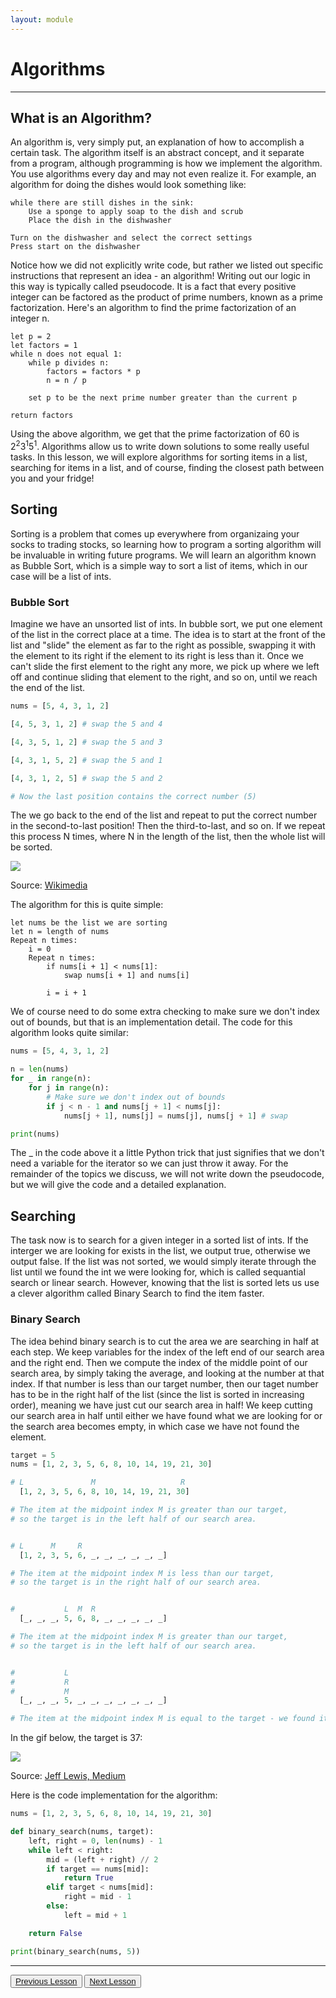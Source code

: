 ```yaml
---
layout: module
---
```


# Algorithms

---

## What is an Algorithm?

An algorithm is, very simply put, an explanation of how to accomplish a certain task. The algorithm itself is an abstract concept, and it separate from a program, although programming is how we implement the algorithm. You use algorithms every day and may not even realize it. For example, an algorithm for doing the dishes would look something like:

```
while there are still dishes in the sink:
    Use a sponge to apply soap to the dish and scrub
    Place the dish in the dishwasher

Turn on the dishwasher and select the correct settings
Press start on the dishwasher
```

Notice how we did not explicitly write code, but rather we listed out specific instructions that represent an idea - an algorithm! Writing out our logic in this way is typically called pseudocode. It is a fact that every positive integer can be factored as the product of prime numbers, known as a prime factorization. Here's an algorithm to find the prime factorization of an integer n.

```
let p = 2
let factors = 1
while n does not equal 1:
    while p divides n:
        factors = factors * p
        n = n / p

    set p to be the next prime number greater than the current p

return factors
```

Using the above algorithm, we get that the prime factorization of 60 is $2^{2}3^{1}5^{1}$. Algorithms allow us to write down solutions to some really useful tasks. In this lesson, we will explore algorithms for sorting items in a list, searching for items in a list, and of course, finding the closest path between you and your fridge!

## Sorting

Sorting is a problem that comes up everywhere from organizaing your socks to trading stocks, so learning how to program a sorting algorithm will be invaluable in writing future programs. We will learn an algorithm known as Bubble Sort, which is a simple way to sort a list of items, which in our case will be a list of ints.

### Bubble Sort

Imagine we have an unsorted list of ints. In bubble sort, we put one element of the list in the correct place at a time. The idea is to start at the front of the list and "slide" the element as far to the right as possible, swapping it with the element to its right if the element to its right is less than it. Once we can't slide the first element to the right any more, we pick up where we left off and continue sliding that element to the right, and so on, until we reach the end of the list.

```py
nums = [5, 4, 3, 1, 2]

[4, 5, 3, 1, 2] # swap the 5 and 4

[4, 3, 5, 1, 2] # swap the 5 and 3

[4, 3, 1, 5, 2] # swap the 5 and 1

[4, 3, 1, 2, 5] # swap the 5 and 2

# Now the last position contains the correct number (5)
```

The we go back to the end of the list and repeat to put the correct number in the second-to-last position! Then the third-to-last, and so on. If we repeat this process N times, where N in the length of the list, then the whole list will be sorted.

<div class="lesson-img">
    <img src="{{site.baseurl}}/imgs/lesson_imgs/algorithms/bubble_sort.gif">
    <p class="text-center">Source: <a href="https://commons.wikimedia.org/wiki/Category:Bubble_sort#/media/File:Bubble_sort_with_flag.gif">Wikimedia</a></p>
</div>

The algorithm for this is quite simple:

```
let nums be the list we are sorting
let n = length of nums
Repeat n times:
    i = 0
    Repeat n times:
        if nums[i + 1] < nums[1]:
            swap nums[i + 1] and nums[i]

        i = i + 1
```

We of course need to do some extra checking to make sure we don't index out of bounds, but that is an implementation detail. The code for this algorithm looks quite similar:

```py
nums = [5, 4, 3, 1, 2]

n = len(nums)
for _ in range(n):
    for j in range(n):
        # Make sure we don't index out of bounds
        if j < n - 1 and nums[j + 1] < nums[j]:
            nums[j + 1], nums[j] = nums[j], nums[j + 1] # swap

print(nums)
```

The _ in the code above it a little Python trick that just signifies that we don't need a variable for the iterator so we can just throw it away. For the remainder of the topics we discuss, we will not write down the pseudocode, but we will give the code and a detailed explanation.


## Searching

The task now is to search for a given integer in a sorted list of ints. If the interger we are looking for exists in the list, we output true, otherwise we output false. If the list was not sorted, we would simply iterate through the list until we found the int we were looking for, which is called sequantial search or linear search. However, knowing that the list is sorted lets us use a clever algorithm called Binary Search to find the item faster.

### Binary Search

The idea behind binary search is to cut the area we are searching in half at each step. We keep variables for the index of the left end of our search area and the right end. Then we compute the index of the middle point of our search area, by simply taking the average, and looking at the number at that index. If that number is less than our target number, then our taget number has to be in the right half of the list (since the list is sorted in increasing order), meaning we have just cut our search area in half! We keep cutting our search area in half until either we have found what we are looking for or the search area becomes empty, in which case we have not found the element.

```py
target = 5
nums = [1, 2, 3, 5, 6, 8, 10, 14, 19, 21, 30]

# L               M                   R
  [1, 2, 3, 5, 6, 8, 10, 14, 19, 21, 30]

# The item at the midpoint index M is greater than our target,
# so the target is in the left half of our search area.


# L      M     R                      
  [1, 2, 3, 5, 6, _, _, _, _, _, _]

# The item at the midpoint index M is less than our target,
# so the target is in the right half of our search area.


#           L  M  R                   
  [_, _, _, 5, 6, 8, _, _, _, _, _]

# The item at the midpoint index M is greater than our target,
# so the target is in the left half of our search area.


#           L
#           R
#           M                     
  [_, _, _, 5, _, _, _, _, _, _, _]

# The item at the midpoint index M is equal to the target - we found it!
```

In the gif below, the target is 37:

<div class="lesson-img">
    <img src="{{site.baseurl}}/imgs/lesson_imgs/algorithms/binary_search.gif">
    <p class="text-center">Source: <a href="https://medium.com/@jeffrey.allen.lewis/javascript-algorithms-explained-binary-search-25064b896470">Jeff Lewis, Medium</a></p>
</div>

Here is the code implementation for the algorithm:

```py
nums = [1, 2, 3, 5, 6, 8, 10, 14, 19, 21, 30]

def binary_search(nums, target):
    left, right = 0, len(nums) - 1
    while left < right:
        mid = (left + right) // 2
        if target == nums[mid]:
            return True
        elif target < nums[mid]:
            right = mid - 1
        else:
            left = mid + 1

    return False

print(binary_search(nums, 5))
```


---

<div class="next-prev-btn-wrapper">
    <button class="next-prev-btn"><a href="{% link tutorials/data_structures.md %}">Previous Lesson</a></button>
    <button class="next-prev-btn"><a href="{% link tutorials/libraries.md %}">Next Lesson</a></button>
</div>